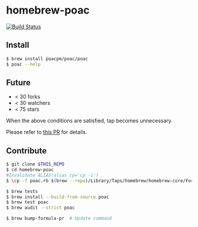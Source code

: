# homebrew-poac
[![Build Status](https://travis-ci.org/poacpm/homebrew-poac.svg?branch=master)](https://travis-ci.org/poacpm/homebrew-poac)

## Install
```bash
$ brew install poacpm/poac/poac
$ poac --help
```

## Future
* < 30 forks
* < 30 watchers
* < 75 stars

When the above conditions are satisfied, tap becomes unnecessary.

Please refer to [this PR](https://github.com/Homebrew/homebrew-core/pull/31860) for details.


## Contribute
```bash
$ git clone $THIS_REPO
$ cd homebrew-poac
#Invalidate ALIAS(alias cp='cp -i')
$ \cp -f poac.rb $(brew --repo)/Library/Taps/homebrew/homebrew-core/Formula/

$ brew tests
$ brew install --build-from-source poac
$ brew test poac
$ brew audit --strict poac

$ brew bump-formula-pr  # Update command
```

